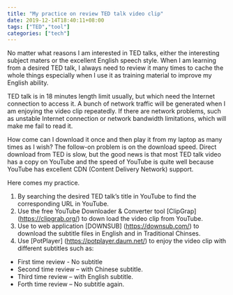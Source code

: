 ```yaml
---
title: "My practice on review TED talk video clip"
date: 2019-12-14T18:40:11+08:00
tags: ["TED","tool"]
categories: ["tech"]
---
```

No matter what reasons I am interested in TED talks, either the interesting
subject maters or the excellent English speech style. When I am learning
from a desired TED talk, I always need to review it many times to cache the
whole things especially when I use it as training material to improve my
English ability.

TED talk is in 18 minutes length limit usually, but which need the Internet
connection to access it. A bunch of network traffic will be generated when I
am enjoying the video clip repeatedly. If there are network problems, such
as unstable Internet connection or network bandwidth limitations, which
will make me fail to read it.

How come can I download it once and then play it from my laptop as many
times as I wish? The follow-on problem is on the download speed. Direct
download from TED is slow, but the good news is that most TED talk video
has a copy on YouTube and the speed of YouTube is quite well because
YouTube has excellent CDN (Content Delivery Network) support.

Here comes my practice.

1. By searching the desired TED talk’s title in YouTube to find the
corresponding URL in YouTube.
2. Use the free YouTube Downloader & Converter tool [ClipGrap]
(https://clipgrab.org/) to down load the video clip from YouTube.
3. Use to web application [DOWNSUB] (https://downsub.com/) to
download the subtitle files in English and in Traditional Chinses.
4. Use [PotPlayer] (https://potplayer.daum.net/) to enjoy the video clip
with different subtitles such as:

  - First time review - No subtitle
  - Second time review – with Chinese subtitle.
  - Third time review – with English subtitle.
  - Forth time review – No subtitle again.
